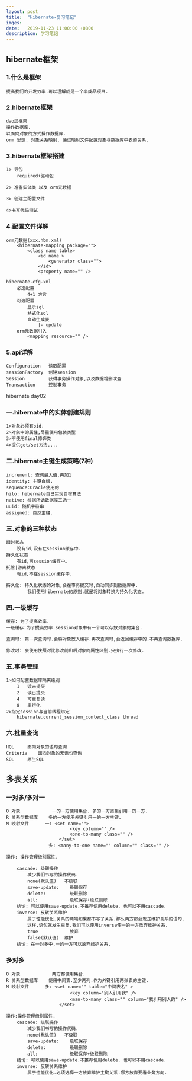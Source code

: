 ```yaml
---
layout: post
title:  "Hibernate-复习笔记"
imges: 
date:   2019-11-23 11:00:00 +0800
description: 学习笔记
---
```


## hibernate框架

### 1.什么是框架
	提高我们的开发效率.可以理解成是一个半成品项目. 
    
### 2.hibernate框架
	dao层框架
	操作数据库.
	以面向对象的方式操作数据库.
	orm 思想. 对象关系映射. 通过映射文件配置对象与数据库中表的关系.

### 3.hibernate框架搭建
	1> 导包
		required+驱动包
		
	2> 准备实体类 以及 orm元数据
	
	3> 创建主配置文件
	
	4>书写代码测试
	
### 4.配置文件详解
	orm元数据(xxx.hbm.xml)
		<hibernate-mapping package="">
			<class name table>
				<id name >
					<generator class="">
				</id>
				<property name="" />
		 
	hibernate.cfg.xml
		必选配置
			4+1 方言
		可选配置
			显示sql
			格式化sql
			自动生成表
				|- update
		orm元数据引入
			<mapping resource="" />
	
### 5.api详解
	Configuration 	读取配置
	sessionFactory	创建session
	Session			获得事务操作对象,以及数据增删改查
	Transaction		控制事务
	
hibernate day02

### 一.hibernate中的实体创建规则
	1>对象必须有oid.
	2>对象中的属性,尽量使用包装类型
	3>不使用final修饰类
	4>提供get/set方法....

### 二.hibernate主键生成策略(7种)
	increment: 查询最大值.再加1
	identity: 主键自增.
	sequence:Oracle使用的
	hilo: hibernate自己实现自增算法
	native: 根据所选数据库三选一
	uuid: 随机字符串
	assigned: 自然主键.

### 三.对象的三种状态
	瞬时状态
		没有id,没有在session缓存中.
	持久化状态
		有id,再session缓存中。
	托管|游离状态
		有id,不在session缓存中.
		
	持久化: 持久化状态的对象,会在事务提交时,自动同步到数据库中.
			我们使用hibernate的原则.就是将对象转换为持久化状态.

### 四.一级缓存
	缓存: 为了提高效率.
	一级缓存:为了提高效率.session对象中有一个可以存放对象的集合.
	
	查询时: 第一次查询时.会将对象放入缓存.再次查询时,会返回缓存中的.不再查询数据库.
	
	修改时: 会使用快照对比修改前和后对象的属性区别.只执行一次修改.
	
	
### 五.事务管理
	1>如何配置数据库隔离级别
		1	读未提交
		2	读已提交
		4	可重复读
		8	串行化
	2>指定session与当前线程绑定
		hibernate.current_session_context_class	thread
		
### 六.批量查询
	HQL		面向对象的语句查询
	Criteria	面向对象的无语句查询
	SQL		原生SQL	

## 多表关系

### 一对多/多对一
	O 对象			一的一方使用集合. 多的一方直接引用一的一方.
	R 关系型数据库	多的一方使用外键引用一的一方主键.
	M 映射文件		一: <set name="">
							<key column="" />
							<one-to-many class="" />
						</set>
					多: <many-to-one name="" column="" class="" />
	
	操作: 操作管理级别属性. 
	
		cascade: 级联操作	
			减少我们书写的操作代码.
			none(默认值)	不级联
			save-update:	级联保存
			delete:			级联删除
			all:			级联保存+级联删除
		结论: 可以使用save-update.不推荐使用delete. 也可以不用cascade.
		inverse: 反转关系维护
			属于性能优化.关系的两端如果都书写了关系.那么两方都会发送维护关系的语句.
			这样,语句就发生重复.我们可以使用inverse使一的一方放弃维护关系.
			true			放弃
			false(默认值)	维护
		结论: 在一对多中,一的一方可以放弃维护关系.
			


### 多对多
	O 对象			两方都使用集合. 
	R 关系型数据库	使用中间表.至少两列.作为外键引用两张表的主键.
	M 映射文件		多: <set name="" table="中间表名" >
							<key column="别人引用我" />
							<man-to-many class="" column="我引用别人的" />
						</set>
						
	操作:操作管理级别属性. 
		cascade: 级联操作	
			减少我们书写的操作代码.
			none(默认值)	不级联
			save-update:	级联保存
			delete:			级联删除
			all:			级联保存+级联删除
		结论: 可以使用save-update.不推荐使用delete. 也可以不用cascade.
		inverse: 反转关系维护
			属于性能优化.必须选择一方放弃维护主键关系.哪方放弃要看业务方向.